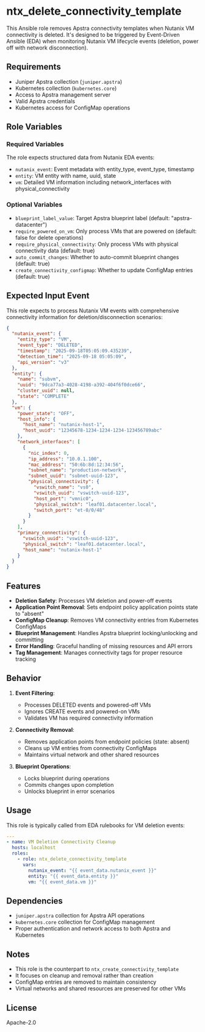 # ntx_delete_connectivity_template

This Ansible role removes Apstra connectivity templates when Nutanix VM connectivity is deleted. It's designed to be triggered by Event-Driven Ansible (EDA) when monitoring Nutanix VM lifecycle events (deletion, power off with network disconnection).

## Requirements

- Juniper Apstra collection (`juniper.apstra`)
- Kubernetes collection (`kubernetes.core`)
- Access to Apstra management server
- Valid Apstra credentials
- Kubernetes access for ConfigMap operations

## Role Variables

### Required Variables

The role expects structured data from Nutanix EDA events:

- `nutanix_event`: Event metadata with entity_type, event_type, timestamp
- `entity`: VM entity with name, uuid, state
- `vm`: Detailed VM information including network_interfaces with physical_connectivity

### Optional Variables

- `blueprint_label_value`: Target Apstra blueprint label (default: "apstra-datacenter")
- `require_powered_on_vm`: Only process VMs that are powered on (default: false for delete operations)
- `require_physical_connectivity`: Only process VMs with physical connectivity data (default: true)
- `auto_commit_changes`: Whether to auto-commit blueprint changes (default: true)
- `create_connectivity_configmap`: Whether to update ConfigMap entries (default: true)

## Expected Input Event

This role expects to process Nutanix VM events with comprehensive connectivity information for deletion/disconnection scenarios:

```json
{
  "nutanix_event": {
    "entity_type": "VM",
    "event_type": "DELETED",
    "timestamp": "2025-09-18T05:05:09.435239",
    "detection_time": "2025-09-18 05:05:09",
    "api_version": "v3"
  },
  "entity": {
    "name": "subvm",
    "uuid": "9dca77a3-4028-4198-a392-404f6f0dce66",
    "cluster_uuid": null,
    "state": "COMPLETE"
  },
  "vm": {
    "power_state": "OFF",
    "host_info": {
      "host_name": "nutanix-host-1",
      "host_uuid": "12345678-1234-1234-1234-123456789abc"
    },
    "network_interfaces": [
      {
        "nic_index": 0,
        "ip_address": "10.0.1.100",
        "mac_address": "50:6b:8d:12:34:56",
        "subnet_name": "production-network",
        "subnet_uuid": "subnet-uuid-123",
        "physical_connectivity": {
          "vswitch_name": "vs0",
          "vswitch_uuid": "vswitch-uuid-123",
          "host_port": "vmnic0",
          "physical_switch": "leaf01.datacenter.local",
          "switch_port": "et-0/0/48"
        }
      }
    ],
    "primary_connectivity": {
      "vswitch_uuid": "vswitch-uuid-123",
      "physical_switch": "leaf01.datacenter.local",
      "host_name": "nutanix-host-1"
    }
  }
}
```

## Features

- **Deletion Safety**: Processes VM deletion and power-off events
- **Application Point Removal**: Sets endpoint policy application points state to "absent"
- **ConfigMap Cleanup**: Removes VM connectivity entries from Kubernetes ConfigMaps
- **Blueprint Management**: Handles Apstra blueprint locking/unlocking and committing
- **Error Handling**: Graceful handling of missing resources and API errors
- **Tag Management**: Manages connectivity tags for proper resource tracking

## Behavior

1. **Event Filtering**: 
   - Processes DELETED events and powered-off VMs
   - Ignores CREATE events and powered-on VMs
   - Validates VM has required connectivity information

2. **Connectivity Removal**:
   - Removes application points from endpoint policies (state: absent)
   - Cleans up VM entries from connectivity ConfigMaps
   - Maintains virtual network and other shared resources

3. **Blueprint Operations**:
   - Locks blueprint during operations
   - Commits changes upon completion
   - Unlocks blueprint in error scenarios

## Usage

This role is typically called from EDA rulebooks for VM deletion events:

```yaml
---
- name: VM Deletion Connectivity Cleanup
  hosts: localhost
  roles:
    - role: ntx_delete_connectivity_template
      vars:
        nutanix_event: "{{ event_data.nutanix_event }}"
        entity: "{{ event_data.entity }}"
        vm: "{{ event_data.vm }}"
```

## Dependencies

- `juniper.apstra` collection for Apstra API operations
- `kubernetes.core` collection for ConfigMap management
- Proper authentication and network access to both Apstra and Kubernetes

## Notes

- This role is the counterpart to `ntx_create_connectivity_template`
- It focuses on cleanup and removal rather than creation
- ConfigMap entries are removed to maintain consistency
- Virtual networks and shared resources are preserved for other VMs

## License

Apache-2.0